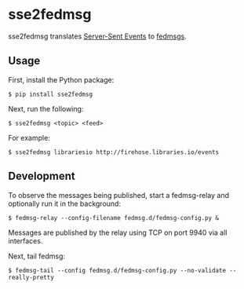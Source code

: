 # sse2fedmsg

sse2fedmsg translates [Server-Sent Events](https://www.w3.org/TR/eventsource/)
to [fedmsgs](http://fedmsg.com/).

## Usage

First, install the Python package:
```
$ pip install sse2fedmsg
```

Next, run the following:
```
$ sse2fedmsg <topic> <feed>
```

For example:
```
$ sse2fedmsg librariesio http://firehose.libraries.io/events
```

## Development

To observe the messages being published, start a fedmsg-relay and optionally
run it in the background:
```
$ fedmsg-relay --config-filename fedmsg.d/fedmsg-config.py &
```

Messages are published by the relay using TCP on port 9940 via all interfaces.

Next, tail fedmsg:
```
$ fedmsg-tail --config fedmsg.d/fedmsg-config.py --no-validate --really-pretty
```
